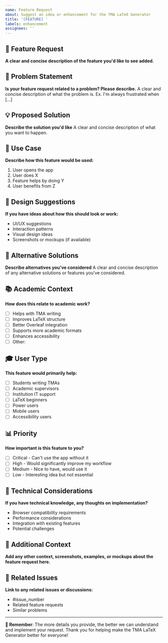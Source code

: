 ```yaml
---
name: Feature Request
about: Suggest an idea or enhancement for the TMA LaTeX Generator
title: '[FEATURE] '
labels: enhancement
assignees: ''
---
```


## 🚀 Feature Request

**A clear and concise description of the feature you'd like to see added.**

## 🎯 Problem Statement

**Is your feature request related to a problem? Please describe.**
A clear and concise description of what the problem is. Ex. I'm always frustrated when [...]

## 💡 Proposed Solution

**Describe the solution you'd like**
A clear and concise description of what you want to happen.

## 🔄 Use Case

**Describe how this feature would be used:**
1. User opens the app
2. User does X
3. Feature helps by doing Y
4. User benefits from Z

## 🎨 Design Suggestions

**If you have ideas about how this should look or work:**
- UI/UX suggestions
- Interaction patterns
- Visual design ideas
- Screenshots or mockups (if available)

## 🌟 Alternative Solutions

**Describe alternatives you've considered**
A clear and concise description of any alternative solutions or features you've considered.

## 📚 Academic Context

**How does this relate to academic work?**
- [ ] Helps with TMA writing
- [ ] Improves LaTeX structure  
- [ ] Better Overleaf integration
- [ ] Supports more academic formats
- [ ] Enhances accessibility
- [ ] Other: 

## 🎓 User Type

**This feature would primarily help:**
- [ ] Students writing TMAs
- [ ] Academic supervisors
- [ ] Institution IT support
- [ ] LaTeX beginners
- [ ] Power users
- [ ] Mobile users
- [ ] Accessibility users

## 📊 Priority

**How important is this feature to you?**
- [ ] Critical - Can't use the app without it
- [ ] High - Would significantly improve my workflow  
- [ ] Medium - Nice to have, would use it
- [ ] Low - Interesting idea but not essential

## 🔧 Technical Considerations

**If you have technical knowledge, any thoughts on implementation?**
- Browser compatibility requirements
- Performance considerations
- Integration with existing features
- Potential challenges

## 📝 Additional Context

**Add any other context, screenshots, examples, or mockups about the feature request here.**

## 🔗 Related Issues

**Link to any related issues or discussions:**
- #issue_number
- Related feature requests
- Similar problems

---

**💭 Remember**: The more details you provide, the better we can understand and implement your request. Thank you for helping make the TMA LaTeX Generator better for everyone!